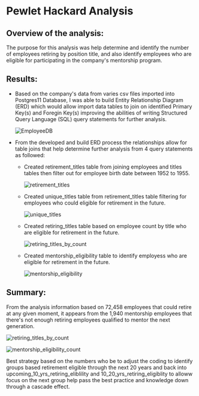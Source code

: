 # Pewlet Hackard Analysis

## Overview of the analysis:
The purpose for this analysis was help determine and identify the number of employees retiring by position title, and also identify employees who are eligible for participating in the company's mentorship program.

## Results:
- Based on the company's data from varies csv files imported into Postgres11 Database, I was able to build Entity Relationship Diagram (ERD) which would allow import data tables to join on identified Primary Key(s) and Foregin Key(s) improving the abilities of writing Structured Query Language (SQL) query statements for further analysis.
               
  ![EmployeeDB](https://user-images.githubusercontent.com/92836648/146655638-31da4d17-98f6-4b9d-bee7-2281e1d8ff0c.png)

- From the developed and build ERD process the relationships allow for table joins that help determine further analysis from 4 query statements as followed:

  - Created retirement_titles table from joining employees and titles tables then filter out for employee birth date between 1952 to 1955.

    ![retirement_titles](https://user-images.githubusercontent.com/92836648/146655820-2e96eba2-c41b-4897-9ce9-7941392186b6.png)
    
  - Created unique_titles table from retirement_titles table filtering for employees who could eligible for retirement in the future.

    ![unique_titles](https://user-images.githubusercontent.com/92836648/146655821-78fdb71b-df08-455d-b455-c5f0c46300ba.png)

  - Created retiring_titles table based on employee count by title who are eligible for retirement in the future.

    ![retiring_titles_by_count](https://user-images.githubusercontent.com/92836648/146655823-e0454c82-f780-49f0-922f-1b19e1322519.png)
    
  - Created mentorship_eligibility table to identify employess who are eligible for retirement in the future.

    ![mentorship_eligibility](https://user-images.githubusercontent.com/92836648/146655824-7afc344f-00ef-40e5-9b2a-55a6865458a6.png)

## Summary:
From the analysis information based on 72,458 employees that could retire at any given moment, it appears from the 1,940 mentorship employees that there's not enough retiring employees qualified to mentor the next generation.

  ![retiring_titles_by_count](https://user-images.githubusercontent.com/92836648/146655823-e0454c82-f780-49f0-922f-1b19e1322519.png)
  
  ![mentorship_eligibility_count](https://user-images.githubusercontent.com/92836648/146655828-543c8edc-ea65-455c-9e4e-d9aeda779135.png)
  
Best strategy based on the numbers who be to adjust the coding to identify groups based retirement eligible through the next 20 years and back into upcoming_10_yrs_retiring_eliblility and 10_20_yrs_retiring_eligiblity to alloww focus on the next group help pass the best practice and knowledge down through a cascade effect.
